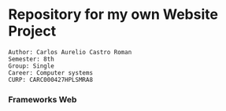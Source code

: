 # Repository for my own Website Project 

```
Author: Carlos Aurelio Castro Roman
Semester: 8th
Group: Single
Career: Computer systems
CURP: CARC000427HPLSMRA8
```

### Frameworks Web